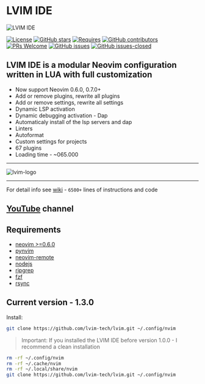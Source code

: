 # LVIM IDE

![LVIM IDE](https://github.com/lvim-tech/lvim/blob/production/media/lvim-ide-logo.png)

[![License](https://img.shields.io/badge/License-BSD%203--Clause-blue.svg)](https://github.com/lvim-tech/lvim/blob/production/LICENSE)
[![GitHub stars](https://img.shields.io/github/stars/lvim-tech/lvim.svg?style=social&label=Star)](https://github.com/lvim-tech/lvim/stargazers/)
[![Requires](https://img.shields.io/badge/requires-nvim%200.5%2B-9cf?logo=neovim)](https://neovim.io//)
[![GitHub contributors](https://img.shields.io/github/contributors/lvim-tech/lvim.svg)](https://github.com/lvim-tech/lvim/graphs/contributors/)
[![PRs Welcome](https://img.shields.io/badge/PRs-welcome-brightgreen.svg)](http://makeapullrequest.com)
[![GitHub issues](https://img.shields.io/github/issues/lvim-tech/lvim.svg)](https://github.com/lvim-tech/lvim/issues/)
[![GitHub issues-closed](https://img.shields.io/github/issues-closed/lvim-tech/lvim.svg)](https://github.com/lvim-tech/lvim/issues?q=is%3Aissue+is%3Aclosed)

## LVIM IDE is a modular Neovim configuration written in LUA with full customization

-   Now support Neovim 0.6.0, 0.7.0+
-   Add or remove plugins, rewrite all plugins
-   Add or remove settings, rewrite all settings
-   Dynamic LSP activation
-   Dynamic debugging activation - Dap
-   Automaticaly install of the lsp servers and dap
-   Linters
-   Autoformat
-   Custom settings for projects
-   67 plugins
-   Loading time - ~065.000

---

![lvim-logo](https://github.com/lvim-tech/lvim/blob/production/media/lvim-ide-screenshot.png?v1.1.0)

---

For detail info see [wiki](https://github.com/lvim-tech/lvim/wiki) - `6500+` lines of instructions and code

## [YouTube](https://www.youtube.com/channel/UCSV5_UXKLl1JDZbQaYWuFKQ) channel

## Requirements

-   [neovim >=0.6.0](https://github.com/neovim/neovim/wiki/Installing-Neovim)
-   [pynvim](https://github.com/neovim/pynvim)
-   [neovim-remote](https://github.com/mhinz/neovim-remote)
-   [nodejs](https://nodejs.org/en/)
-   [ripgrep](https://github.com/BurntSushi/ripgrep)
-   [fzf](https://github.com/junegunn/fzf)
-   [rsync](https://github.com/WayneD/rsync)

## Current version - 1.3.0

Install:

```bash
git clone https://github.com/lvim-tech/lvim.git ~/.config/nvim
```

> Important: If you installed the LVIM IDE before version 1.0.0 - I recommend a clean installation

```bash
rm -rf ~/.config/nvim
rm -rf ~/.cache/nvim
rm -rf ~/.local/share/nvim
git clone https://github.com/lvim-tech/lvim.git ~/.config/nvim
```
